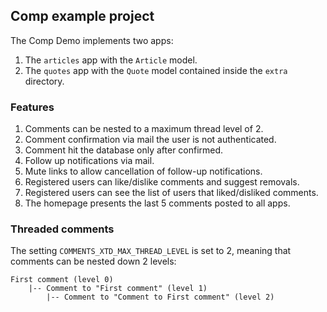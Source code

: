 ## Comp example project ##

The Comp Demo implements two apps:

 1. The `articles` app with the `Article` model.
 1. The `quotes` app with the `Quote` model contained inside the `extra` directory.

### Features

 1. Comments can be nested to a maximum thread level of 2.
 1. Comment confirmation via mail the user is not authenticated.
 1. Comment hit the database only after confirmed.
 1. Follow up notifications via mail.
 1. Mute links to allow cancellation of follow-up notifications.
 1. Registered users can like/dislike comments and suggest removals.
 1. Registered users can see the list of users that liked/disliked comments.
 1. The homepage presents the last 5 comments posted to all apps.

### Threaded comments

The setting `COMMENTS_XTD_MAX_THREAD_LEVEL` is set to 2, meaning that comments can be nested down 2 levels:

    First comment (level 0)
        |-- Comment to "First comment" (level 1)
            |-- Comment to "Comment to First comment" (level 2)
